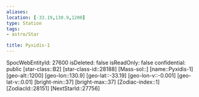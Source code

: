 ```yaml
---
aliases: 
location: [-33.19,130.9,1200]
type: Station
tags:
- astro/Star

title: Pyxidis-1
---
```

SpocWebEntityId: 27600
isDeleted: false
isReadOnly: false
confidential: public
[star-class::B2]
[star-class-id::28188]
[Mass-sol::]
[name::Pyxidis-1]
[geo-alt::1200]
[geo-lon::130.9]
[geo-lat::-33.19]
[geo-lon-v::-0.001]
[geo-lat-v::0.01]
[bright-min::37]
[bright-max::37]
[Zodiac-index::1]
[ZodiacId::28151]
[NextStarId::27756]



